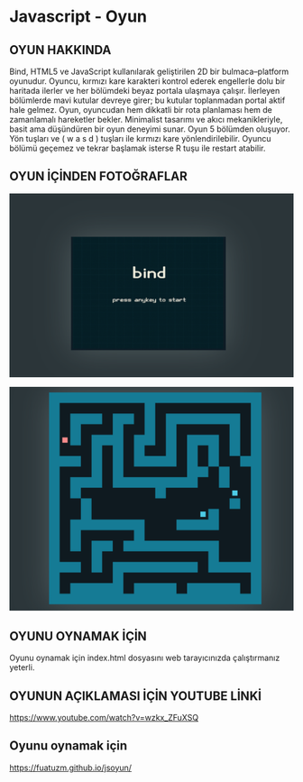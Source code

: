 # Javascript - Oyun

## OYUN HAKKINDA 

Bind, HTML5 ve JavaScript kullanılarak geliştirilen 2D bir bulmaca–platform oyunudur. Oyuncu, kırmızı kare karakteri kontrol ederek engellerle dolu bir haritada ilerler ve her bölümdeki beyaz portala ulaşmaya çalışır. İlerleyen bölümlerde mavi kutular devreye girer; bu kutular toplanmadan portal aktif hale gelmez. Oyun, oyuncudan hem dikkatli bir rota planlaması hem de zamanlamalı hareketler bekler. Minimalist tasarımı ve akıcı mekanikleriyle, basit ama düşündüren bir oyun deneyimi sunar.
Oyun 5 bölümden oluşuyor. Yön tuşları ve ( w a s d ) tuşları ile kırmızı kare yönlendirilebilir. Oyuncu bölümü geçemez ve tekrar başlamak isterse R tuşu ile restart atabilir.


## OYUN İÇİNDEN FOTOĞRAFLAR 
![giris](ss1.png)


![Bölümler](ss2.png)

## OYUNU OYNAMAK İÇİN
Oyunu oynamak için index.html dosyasını web tarayıcınızda çalıştırmanız yeterli.

## OYUNUN AÇIKLAMASI İÇİN YOUTUBE LİNKİ
https://www.youtube.com/watch?v=wzkx_ZFuXSQ

## Oyunu oynamak için
https://fuatuzm.github.io/jsoyun/
